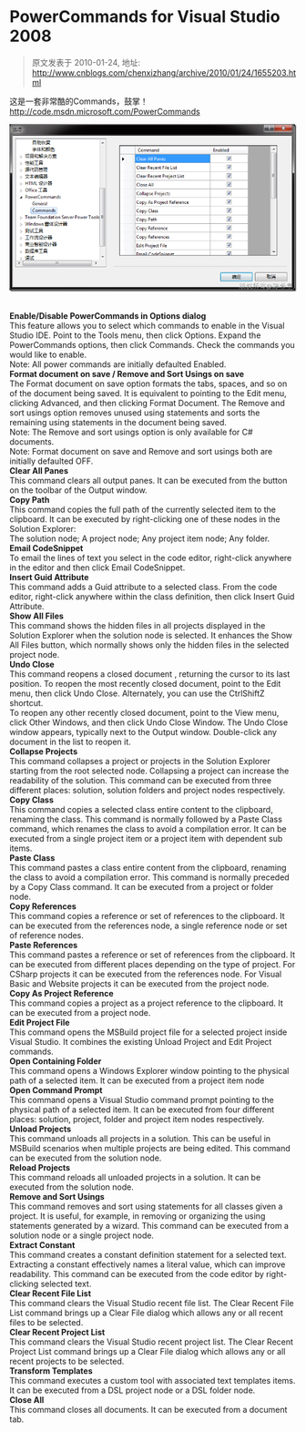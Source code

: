 # PowerCommands for Visual Studio 2008 
> 原文发表于 2010-01-24, 地址: http://www.cnblogs.com/chenxizhang/archive/2010/01/24/1655203.html 


这是一套非常酷的Commands，鼓掌！<http://code.msdn.microsoft.com/PowerCommands>

 [![image](./images/1655203-image_thumb.png "image")](http://images.cnblogs.com/cnblogs_com/chenxizhang/WindowsLiveWriter/PowerCommandsforVisualStudio2008_D6A2/image_2.png) 

 **Enable/Disable PowerCommands in Options dialog**  
This feature allows you to select which commands to enable in the Visual Studio IDE. Point to the Tools menu, then click Options. Expand the PowerCommands options, then click Commands. Check the commands you would like to enable.  
Note: All power commands are initially defaulted Enabled.  
**Format document on save / Remove and Sort Usings on save**  
The Format document on save option formats the tabs, spaces, and so on of the document being saved. It is equivalent to pointing to the Edit menu, clicking Advanced, and then clicking Format Document. The Remove and sort usings option removes unused using statements and sorts the remaining using statements in the document being saved.  
Note: The Remove and sort usings option is only available for C# documents.  
Note: Format document on save and Remove and sort usings both are initially defaulted OFF.  
**Clear All Panes**  
This command clears all output panes. It can be executed from the button on the toolbar of the Output window.  
**Copy Path**  
This command copies the full path of the currently selected item to the clipboard. It can be executed by right-clicking one of these nodes in the Solution Explorer:  
The solution node; A project node; Any project item node; Any folder.  
**Email CodeSnippet**  
To email the lines of text you select in the code editor, right-click anywhere in the editor and then click Email CodeSnippet.  
**Insert Guid Attribute**  
This command adds a Guid attribute to a selected class. From the code editor, right-click anywhere within the class definition, then click Insert Guid Attribute.  
**Show All Files**  
This command shows the hidden files in all projects displayed in the Solution Explorer when the solution node is selected. It enhances the Show All Files button, which normally shows only the hidden files in the selected project node.  
**Undo Close**  
This command reopens a closed document , returning the cursor to its last position. To reopen the most recently closed document, point to the Edit menu, then click Undo Close. Alternately, you can use the CtrlShiftZ shortcut.  
To reopen any other recently closed document, point to the View menu, click Other Windows, and then click Undo Close Window. The Undo Close window appears, typically next to the Output window. Double-click any document in the list to reopen it.  
**Collapse Projects**  
This command collapses a project or projects in the Solution Explorer starting from the root selected node. Collapsing a project can increase the readability of the solution. This command can be executed from three different places: solution, solution folders and project nodes respectively.  
**Copy Class**  
This command copies a selected class entire content to the clipboard, renaming the class. This command is normally followed by a Paste Class command, which renames the class to avoid a compilation error. It can be executed from a single project item or a project item with dependent sub items.  
**Paste Class**  
This command pastes a class entire content from the clipboard, renaming the class to avoid a compilation error. This command is normally preceded by a Copy Class command. It can be executed from a project or folder node.  
**Copy References**  
This command copies a reference or set of references to the clipboard. It can be executed from the references node, a single reference node or set of reference nodes.  
**Paste References**  
This command pastes a reference or set of references from the clipboard. It can be executed from different places depending on the type of project. For CSharp projects it can be executed from the references node. For Visual Basic and Website projects it can be executed from the project node.  
**Copy As Project Reference**  
This command copies a project as a project reference to the clipboard. It can be executed from a project node.  
**Edit Project File**  
This command opens the MSBuild project file for a selected project inside Visual Studio. It combines the existing Unload Project and Edit Project commands.  
**Open Containing Folder**  
This command opens a Windows Explorer window pointing to the physical path of a selected item. It can be executed from a project item node  
**Open Command Prompt**  
This command opens a Visual Studio command prompt pointing to the physical path of a selected item. It can be executed from four different places: solution, project, folder and project item nodes respectively.  
**Unload Projects**  
This command unloads all projects in a solution. This can be useful in MSBuild scenarios when multiple projects are being edited. This command can be executed from the solution node.  
**Reload Projects**  
This command reloads all unloaded projects in a solution. It can be executed from the solution node.  
**Remove and Sort Usings**  
This command removes and sort using statements for all classes given a project. It is useful, for example, in removing or organizing the using statements generated by a wizard. This command can be executed from a solution node or a single project node.  
**Extract Constant**  
This command creates a constant definition statement for a selected text. Extracting a constant effectively names a literal value, which can improve readability. This command can be executed from the code editor by right-clicking selected text.  
**Clear Recent File List**  
This command clears the Visual Studio recent file list. The Clear Recent File List command brings up a Clear File dialog which allows any or all recent files to be selected.  
**Clear Recent Project List**  
This command clears the Visual Studio recent project list. The Clear Recent Project List command brings up a Clear File dialog which allows any or all recent projects to be selected.  
**Transform Templates**  
This command executes a custom tool with associated text templates items. It can be executed from a DSL project node or a DSL folder node.  
**Close All**  
This command closes all documents. It can be executed from a document tab. 


